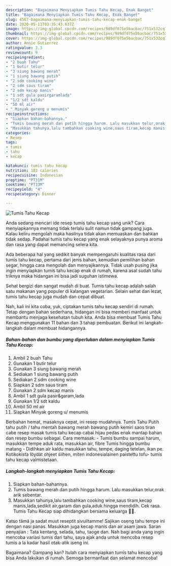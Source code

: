 ```yaml
---
description: "Bagaimana Menyiapkan Tumis Tahu Kecap, Enak Banget"
title: "Bagaimana Menyiapkan Tumis Tahu Kecap, Enak Banget"
slug: 4567-bagaimana-menyiapkan-tumis-tahu-kecap-enak-banget
date: 2020-05-11T03:35:43.637Z
image: https://img-global.cpcdn.com/recipes/989df075e5bacbac/751x532cq70/tumis-tahu-kecap-foto-resep-utama.jpg
thumbnail: https://img-global.cpcdn.com/recipes/989df075e5bacbac/751x532cq70/tumis-tahu-kecap-foto-resep-utama.jpg
cover: https://img-global.cpcdn.com/recipes/989df075e5bacbac/751x532cq70/tumis-tahu-kecap-foto-resep-utama.jpg
author: Annie Gutierrez
ratingvalue: 3.3
reviewcount: 9
recipeingredient:
- "2 buah Tahu"
- "1 butir telur"
- "3 siung bawang merah"
- "1 siung bawang putih"
- "2 sdm cooking wine"
- "2 sdm saus tiram"
- "2 sdm kecap manis"
- "1 sdt gula pasirgaramlada"
- "1/2 sdt kaldu"
- "50 ml air"
- " Minyak goreng u menumis"
recipeinstructions:
- "Siapkan bahan-bahannya."
- "Tumis bawang merah dan putih hingga harum. Lalu masukkan telur,orak arik sebentar."
- "Masukkan tahunya,lalu tambahkan cooking wine,saus tiram,kecap manis,lada,sedikit air,garam dan gula,aduk hingga mendidih. Cek rasa. Tumis Tahu Kecap siap dihidangkan bersama keluarga 🙏😇."
categories:
- Resep
tags:
- tumis
- tahu
- kecap

katakunci: tumis tahu kecap 
nutrition: 183 calories
recipecuisine: Indonesian
preptime: "PT31M"
cooktime: "PT33M"
recipeyield: "4"
recipecategory: Dinner

---
```



![Tumis Tahu Kecap](https://img-global.cpcdn.com/recipes/989df075e5bacbac/751x532cq70/tumis-tahu-kecap-foto-resep-utama.jpg)

Anda sedang mencari ide resep tumis tahu kecap yang unik? Cara menyiapkannya memang tidak terlalu sulit namun tidak gampang juga. Kalau keliru mengolah maka hasilnya tidak akan memuaskan dan bahkan tidak sedap. Padahal tumis tahu kecap yang enak selayaknya punya aroma dan rasa yang dapat memancing selera kita.

Ada beberapa hal yang sedikit banyak mempengaruhi kualitas rasa dari tumis tahu kecap, pertama dari jenis bahan, kemudian pemilihan bahan segar, hingga cara mengolah dan menyajikannya. Tidak usah pusing jika ingin menyiapkan tumis tahu kecap enak di rumah, karena asal sudah tahu triknya maka hidangan ini bisa jadi suguhan istimewa.

Sehat bergizi dan sangat mudah di buat. Tumis tahu kecap adalah salah satu makanan yang populer di kalangan vegetarian. Selain sehat dan lezat, tumis tahu kecap juga mudah dan cepat dibuat.


Nah, kali ini kita coba, yuk, ciptakan tumis tahu kecap sendiri di rumah. Tetap dengan bahan sederhana, hidangan ini bisa memberi manfaat untuk membantu menjaga kesehatan tubuh kita. Anda bisa membuat Tumis Tahu Kecap menggunakan 11 bahan dan 3 tahap pembuatan. Berikut ini langkah-langkah dalam membuat hidangannya.

<!--inarticleads1-->

##### Bahan-bahan dan bumbu yang diperlukan dalam menyiapkan Tumis Tahu Kecap:

1. Ambil 2 buah Tahu
1. Gunakan 1 butir telur
1. Gunakan 3 siung bawang merah
1. Sediakan 1 siung bawang putih
1. Sediakan 2 sdm cooking wine
1. Siapkan 2 sdm saus tiram
1. Gunakan 2 sdm kecap manis
1. Ambil 1 sdt gula pasir&amp;garam,lada
1. Gunakan 1/2 sdt kaldu
1. Ambil 50 ml air
1. Siapkan  Minyak goreng u/ menumis


Berbahan hemat, masaknya cepat, ini resep mudahnya. Tumis Tahu Putih tahu putih / tahu mentah bawang merah bawang putih kemiri saos tiran cabe resep masak tumis tahu kecap cabai hijau pedas enak mantap bahan dan resep bumbu sebagai. Cara memasak: - Tumis bumbu sampai harum, masukkan tempe aduk rata, masukkan air, fibre Tumis hingga bumbu matang - Didihkan air kaldu masukkan tahu, tempe, daging tetelan, ikan pe. Kotikokista löydät ohjeet siihen, miten indonesialainen paistettu tofu- tumis tahu kecap valmistetaan. 

<!--inarticleads2-->

##### Langkah-langkah menyiapkan Tumis Tahu Kecap:

1. Siapkan bahan-bahannya.
1. Tumis bawang merah dan putih hingga harum. Lalu masukkan telur,orak arik sebentar.
1. Masukkan tahunya,lalu tambahkan cooking wine,saus tiram,kecap manis,lada,sedikit air,garam dan gula,aduk hingga mendidih. Cek rasa. Tumis Tahu Kecap siap dihidangkan bersama keluarga 🙏😇.


Katso tämä ja sadat muut reseptit sivuiltamme! Sajikan oseng tahu tempe ini dengan nasi panas. Masukkan juga kecap manis dan air asam jawa. Saran penyajian : Tata kentang, selada, tahu, taoge dan. Nah bagi anda yang ingin mencoba variasi tumis dari tahu, saya ajak anda untuk mencoba resep tumis a la kadar hasil otak-atik iseng ini. 

Bagaimana? Gampang kan? Itulah cara menyiapkan tumis tahu kecap yang bisa Anda lakukan di rumah. Semoga bermanfaat dan selamat mencoba!
